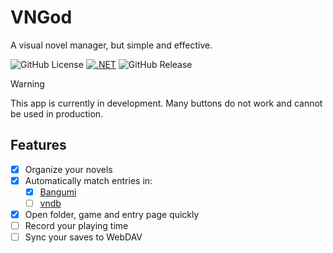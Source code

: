 # VNGod

A visual novel manager, but simple and effective.

![GitHub License](https://img.shields.io/github/license/SamHou0/VNGod) [![.NET](https://github.com/SamHou0/VNGod/actions/workflows/dotnet-desktop.yml/badge.svg)](https://github.com/SamHou0/VNGod/actions/workflows/dotnet-desktop.yml) ![GitHub Release](https://img.shields.io/github/v/release/SamHou0/VNGod)

> [!WARNING]
> This app is currently in development. Many buttons do not work and cannot be used in production.

## Features

- [x] Organize your novels
- [x] Automatically match entries in:
  - [x] [Bangumi](https://bgm.tv)
  - [ ] [vndb](https://vndb.org)
- [x] Open folder, game and entry page quickly
- [ ] Record your playing time
- [ ] Sync your saves to WebDAV